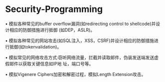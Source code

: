 # Security-Programming

• 模拟各种常见的buffer overflow漏洞(如redirecting control to shellcode)并设计相应的防御措施进行抵御 (如DEP，ASLR)。

• 模拟各种常见的网站攻击(如SQL注入，XSS，CSRF)并设计相应的防御措施进行抵御(如tokenvalidation)。

• 模拟常见的网络攻击方式:窃听网络流量，拦截并读取邮件，伪装发送端发送虚假邮件以获取关键信息如IP地
址，端口号等。

• 模拟Vigenere Ciphers加密和解密过程，模拟Length Extension攻击。
